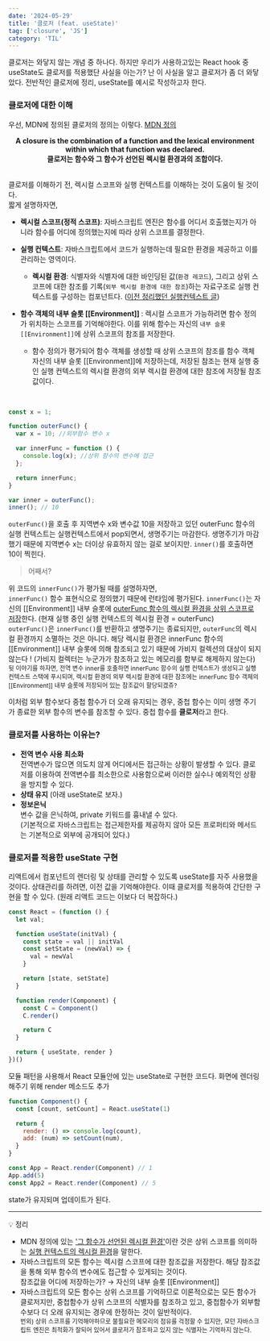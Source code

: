 ```yaml
---
date: '2024-05-29'
title: '클로저 (feat. useState)'
tag: ['closure', 'JS']
category: 'TIL'
---
```


클로저는 와닿지 않는 개념 중 하나다. 하지만 우리가 사용하고있는 React hook 중 useState도 클로저를 적용했단 사실을 아는가? 난 이 사실을 알고 클로저가 좀 더 와닿았다. 전반적인 클로저에 정리, useState를 예시로 작성하고자 한다.

### 클로저에 대한 이해

우선, MDN에 정의된 클로저의 정의는 이렇다. [MDN 정의](https://developer.mozilla.org/en-US/docs/Web/JavaScript/Closures)

<p style="text-align: center; color: var(--second-color); font-weight: 700 ">
 A closure is the combination of a function and the lexical environment within which that function was declared.
 <br/>
클로저는 함수와 그 함수가 선언된 렉시컬 환경과의 조합이다.

</p>
<br/>
클로저를 이해하기 전, 렉시컬 스코프와 실행 컨텍스트를 이해하는 것이 도움이 될 것이다. <br/>
짧게 설명하자면,

- <b>렉시컬 스코프(정적 스코프)</b>: 자바스크립트 엔진은 함수를 어디서 호출했는지가 아니라 <span class='highlight'>함수를 어디에 정의</span>했는지에 따라 상위 스코프를 결정한다.
- <b>실행 컨텍스트</b>: 자바스크립트에서 코드가 실행하는데 필요한 환경을 제공하고 이를 관리하는 영역이다.

  - <b>렉시컬 환경</b>: 식별자와 식별자에 대한 바인딩된 값(`환경 레코드`), 그리고 상위 스코프에 대한 참조를 기록(`외부 렉시컬 환경에 대한 참조`)하는 자료구조로 실행 컨텍스트를 구성하는 컴포넌트다. ([이전 정리했던 실행컨텍스트 글](<https://wjdgml3092.github.io/TIL/ExecutionContext(1)/>))

- <b> 함수 객체의 내부 슬롯 [[Environment]] </b> : 렉시컬 스코프가 가능하려면 함수 정의가 위치하는 스코프를 기억해야한다. 이를 위해 함수는 자신의 `내부 슬롯 [[Environment]]`에 상위 스코프의 참조를 저장한다.
  - 함수 정의가 평가되어 함수 객체를 생성할 때 <span class='highlight'> 상위 스코프의 참조를 함수 객체 자신의 내부 슬롯 [[Environment]]에 저장</span>하는데, 저장된 참조는 현재 실행 중인 실행 컨텍스트의 렉시컬 환경의 <span class='highlight'> 외부 렉시컬 환경에 대한 참조에 저장될 참조값</span>이다.

<br/>

```javaScript
const x = 1;

function outerFunc() {
  var x = 10; //외부함수 변수 x

  var innerFunc = function () {
    console.log(x); //상위 함수의 변수에 접근
  };

  return innerFunc;
}

var inner = outerFunc();
inner(); // 10
```

`outerFunc()`을 호출 후 지역변수 x와 변수값 10을 저장하고 있던 outerFunc 함수의 실행 컨텍스트는 실행컨텍스트에서 pop되면서, 생명주기는 마감한다. 생명주기가 마감했기 때문에 지역변수 x는 더이상 유효하지 않는 걸로 보이지만. `inner()`를 호출하면 10이 찍힌다.
<br/>

> 어째서?

위 코드의 `innerFunc()`가 평가될 때를 설명하자면, <br/>
`innerFunc()` 함수 표현식으로 정의했기 때문에 런타임에 평가된다. `innerFunc()`는 자신의 [[Environment]] 내부 슬롯에 <u>outerFunc 함수의 렉시컬 환경을 상위 스코프로 저장</u>한다. (현재 실행 중인 실행 컨텍스트의 렉시컬 환경 = outerFunc) <br/>
`outerFunc()`은 `innerFunc()`를 반환하고 생명주기는 종료되지만, `outerFunc`의 렉시컬 환경까지 소멸하는 것은 아니다. 해당 렉시컬 환경은 innerFunc 함수의 [[Environment]] 내부 슬롯에 의해 참조되고 있기 때문에 가비지 컬렉션의 대상이 되지 않는다 ! (가비지 컬렉터는 누군가가 참조하고 있는 메모리를 함부로 해제하지 않는다)
<span style="font-size: 12px;">뒷 이야기를 하자면, 전역 변수 inner를 호출하면 innerFunc 함수의 실행 컨텍스트가 생성되고 실행 컨텍스트 스택에 푸시되며, 렉시컬 환경의 외부 렉시컬 환경에 대한 참조에는 innerFunc 함수 객체의 [[Environment]] 내부 슬롯에 저장되어 있는 참조값이 할당되겠쥬? </span>

<span class='highlight'>이처럼 외부 함수보다 중첩 함수가 더 오래 유지되는 경우, 중첩 함수는 이미 생명 주기가 종료한 외부 함수의 변수를 참조할 수 있다. 중첩 함수를 <b>클로저</b></span>라고 한다. <br/>

### 클로저를 사용하는 이유는?

- <b>전역 변수 사용 최소화</b> <br/>
  전역변수가 많으면 의도치 않게 어디에서든 접근하는 상황이 발생할 수 있다. 클로저를 이용하여 전역변수를 최소한으로 사용함으로써 이러한 실수나 예외적인 상황을 방지할 수 있다.
- <b>상태 유지</b> (아래 useState로 보자.)
- <b>정보은닉</b> <br/>
  변수 값을 은닉하여, private 키워드를 흉내낼 수 있다. <br/>
  (기본적으로 자바스크립트는 접근제한자를 제공하지 않아 모든 프로퍼티와 메서드는 기본적으로 외부에 공개되어 있다.)

### 클로저를 적용한 useState 구현

리액트에서 컴포넌트의 렌더링 및 상태를 관리할 수 있도록 useState를 자주 사용했을 것이다.
상태관리를 하려면, 이전 값을 기억해야한다. 이때 클로저를 적용하여 간단한 구현을 할 수 있다. (원래 리액트 코드는 이보다 더 복잡하다.)

```javaScript
const React = (function () {
  let val;

  function useState(initVal) {
    const state = val || initVal
    const setState = (newVal) => {
      val = newVal
    }

    return [state, setState]
  }

  function render(Component) {
    const C = Component()
    C.render()

    return C
  }

  return { useState, render }
})()

```

모듈 패턴을 사용해서 React 모듈안에 있는 useState로 구현한 코드다.
화면에 렌더링 해주기 위해 render 메소드도 추가

```JavaScript
function Component() {
  const [count, setCount] = React.useState(1)

  return {
    render: () => console.log(count),
    add: (num) => setCount(num),
  }
}

const App = React.render(Component) // 1
App.add(5)
const App2 = React.render(Component) // 5
```

state가 유지되며 업데이트가 된다.
<br/>

---

<aside style="border-color: var(--highlight)">

💡 정리

<ul>
    <li> MDN 정의에 있는 <u>'그 함수가 선언된 렉시컬 환경'</u>이란 것은 상위 스코프를 의미하는 <u>실행 컨텍스트의 렉시컬 환경</u>을 말한다. 
    </li>
    <li>
        자바스크립트의 모든 함수는 렉시컬 스코프에 대한 참조값을 저장한다. 해당 참조값을 통해 외부 함수의 변수에도 접근할 수 있게되는 것이다. <br/>
        참조값을 어디에 저장하는가? → 자신의 내부 슬롯 [[Environment]]
    </li>
    <li> 
        자바스크립트의 모든 함수는 상위 스코프를 기억하므로 이론적으로는 모든 함수가 클로저지만, 중첩함수가 상위 스코프의 식별자를 참조하고 있고, 중첩함수가 외부함수보다 더 오래 유지되는 경우에 한정하는 것이 일반적이다. <br/>
        <span style="font-size: 12px;">번외) 상위 스코프를 기억해야하므로 불필요한 메모리의 점유를 걱정할 수 있지만, 모던 자바스크립트 엔진은 최적화가 잘되어 있어서 클로저가 참조하고 있지 않는 식별자는 기억하지 않는다. </span>
    </li>
   
</aside>
